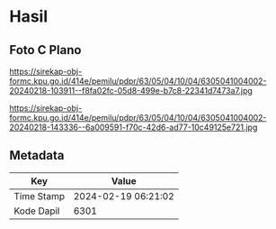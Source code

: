 # Hasil

## Foto C Plano

https://sirekap-obj-formc.kpu.go.id/414e/pemilu/pdpr/63/05/04/10/04/6305041004002-20240218-103911--f8fa02fc-05d8-499e-b7c8-22341d7473a7.jpg

https://sirekap-obj-formc.kpu.go.id/414e/pemilu/pdpr/63/05/04/10/04/6305041004002-20240218-143336--6a009591-f70c-42d6-ad77-10c49125e721.jpg


## Metadata

| Key        | Value               |
| ---------- | ------------------- |
| Time Stamp | 2024-02-19 06:21:02 |
| Kode Dapil | 6301                |



